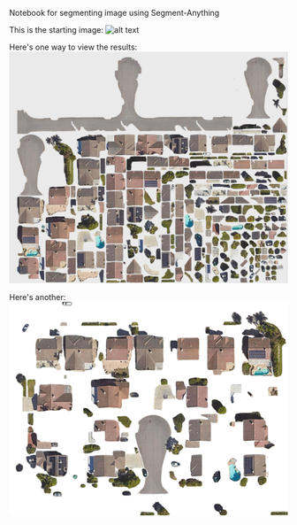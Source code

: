 Notebook for segmenting image using Segment-Anything

This is the starting image:
![alt text](https://github.com/hopperrr/segment_geospatial/blob/main/subject.png?raw=true)

Here's one way to view the results:
![alt text](https://github.com/hopperrr/segment_geospatial/blob/main/result_collection.png?raw=true)

Here's another:
![alt text](https://github.com/hopperrr/segment_geospatial/blob/main/result2a.png?raw=true)
